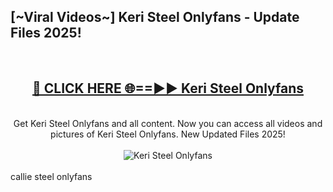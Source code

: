 <h2>[~Viral Videos~] Keri Steel Onlyfans - Update Files 2025!</h2>
<br>
<div align="center">
<h2><a href="https://betterlinks.top/A2PfLJ" rel="nofollow">🔴 CLICK HERE 🌐==►► Keri Steel Onlyfans</a></h2>
<br>
Get Keri Steel Onlyfans and all content. Now you can access all videos and pictures of Keri Steel Onlyfans. New Updated Files 2025!
<br>
<br>
<a href="https://betterlinks.top/A2PfLJ" rel="nofollow" data-target="animated-image.originalLink"><img src="https://i.ibb.co.com/WyWwxjT/player-gif2.gif" alt="Keri Steel Onlyfans" style="max-width: 100%; display: inline-block;" data-target="animated-image.originalImage"></a>
</div>
<br>
callie steel onlyfans